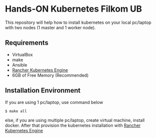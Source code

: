 # Hands-ON Kubernetes Filkom UB 
This repository will help how to install kubernetes on your local pc/laptop with two nodes (1 master and 1 worker node).

## Requirements
- VirtualBox
- make
- Ansible
- [Rancher Kubernetes Engine](https://github.com/rancher/rke)
- 6GB of Free Memory (Recommended)

## Installation Environment

If you are using 1 pc/laptop, use command below

```sh
$ make all
```

else, if you are using multiple pc/laptop, create virtual machine, install docker. After that provision the kubernetes installation with [Rancher Kubernetes Engine](https://github.com/rancher/rke)
